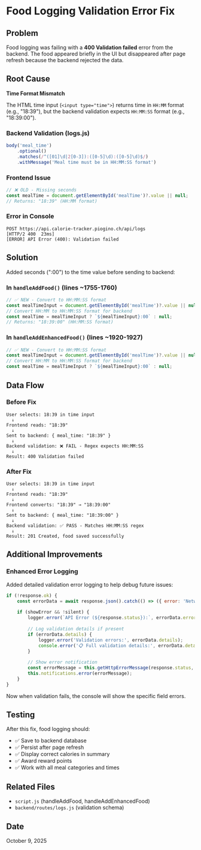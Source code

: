 # Food Logging Validation Error Fix

## Problem
Food logging was failing with a **400 Validation failed** error from the backend. The food appeared briefly in the UI but disappeared after page refresh because the backend rejected the data.

## Root Cause
**Time Format Mismatch**

The HTML time input (`<input type="time">`) returns time in `HH:MM` format (e.g., "18:39"), but the backend validation expects `HH:MM:SS` format (e.g., "18:39:00").

### Backend Validation (logs.js)
```javascript
body('meal_time')
    .optional()
    .matches(/^([01]\d|2[0-3]):([0-5]\d):([0-5]\d)$/)
    .withMessage('Meal time must be in HH:MM:SS format')
```

### Frontend Issue
```javascript
// ❌ OLD - Missing seconds
const mealTime = document.getElementById('mealTime')?.value || null;
// Returns: "18:39" (HH:MM format)
```

### Error in Console
```
POST https://api.calorie-tracker.piogino.ch/api/logs
[HTTP/2 400  23ms]
[ERROR] API Error (400): Validation failed
```

## Solution

Added seconds (":00") to the time value before sending to backend:

### In `handleAddFood()` (lines ~1755-1760)
```javascript
// ✅ NEW - Convert to HH:MM:SS format
const mealTimeInput = document.getElementById('mealTime')?.value || null;
// Convert HH:MM to HH:MM:SS format for backend
const mealTime = mealTimeInput ? `${mealTimeInput}:00` : null;
// Returns: "18:39:00" (HH:MM:SS format)
```

### In `handleAddEnhancedFood()` (lines ~1920-1927)
```javascript
// ✅ NEW - Convert to HH:MM:SS format
const mealTimeInput = document.getElementById('mealTime')?.value || null;
// Convert HH:MM to HH:MM:SS format for backend
const mealTime = mealTimeInput ? `${mealTimeInput}:00` : null;
```

## Data Flow

### Before Fix
```
User selects: 18:39 in time input
  ↓
Frontend reads: "18:39"
  ↓
Sent to backend: { meal_time: "18:39" }
  ↓
Backend validation: ❌ FAIL - Regex expects HH:MM:SS
  ↓
Result: 400 Validation failed
```

### After Fix
```
User selects: 18:39 in time input
  ↓
Frontend reads: "18:39"
  ↓
Frontend converts: "18:39" → "18:39:00"
  ↓
Sent to backend: { meal_time: "18:39:00" }
  ↓
Backend validation: ✅ PASS - Matches HH:MM:SS regex
  ↓
Result: 201 Created, food saved successfully
```

## Additional Improvements

### Enhanced Error Logging
Added detailed validation error logging to help debug future issues:

```javascript
if (!response.ok) {
    const errorData = await response.json().catch(() => ({ error: 'Network error' }));
    
    if (showError && !silent) {
        logger.error(`API Error (${response.status}):`, errorData.error || errorData.message);
        
        // Log validation details if present
        if (errorData.details) {
            logger.error('Validation errors:', errorData.details);
            console.error('📋 Full validation details:', errorData.details);
        }
        
        // Show error notification
        const errorMessage = this.getHttpErrorMessage(response.status, errorData);
        this.notifications.error(errorMessage);
    }
}
```

Now when validation fails, the console will show the specific field errors.

## Testing

After this fix, food logging should:
- ✅ Save to backend database
- ✅ Persist after page refresh
- ✅ Display correct calories in summary
- ✅ Award reward points
- ✅ Work with all meal categories and times

## Related Files
- `script.js` (handleAddFood, handleAddEnhancedFood)
- `backend/routes/logs.js` (validation schema)

## Date
October 9, 2025
